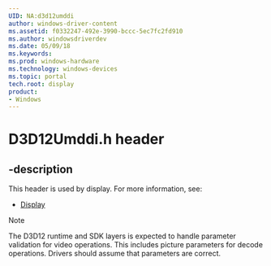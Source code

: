 ```yaml
---
UID: NA:d3d12umddi
author: windows-driver-content
ms.assetid: f0332247-492e-3990-bccc-5ec7fc2fd910
ms.author: windowsdriverdev
ms.date: 05/09/18
ms.keywords:
ms.prod: windows-hardware
ms.technology: windows-devices
ms.topic: portal
tech.root: display
product:
- Windows
---
```


# D3D12Umddi.h header


## -description


This header is used by display. For more information, see:

- [Display](../_display/index.md)

>[!NOTE]
>The D3D12 runtime and SDK layers is expected to handle parameter validation for video operations. This includes picture parameters for decode operations. Drivers should assume that parameters are correct.
